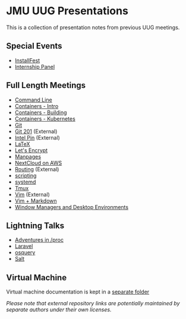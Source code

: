 # JMU UUG Presentations
This is a collection of presentation notes from previous UUG meetings.

## Special Events
* [InstallFest](InstallFest.md)
* [Internship Panel](InternshipQA.md)

## Full Length Meetings
* [Command Line](CommandLine.md)
* [Containers - Intro](containers/intro.md)
* [Containers - Building](containers/building.md)
* [Containers - Kubernetes](containers/kubernetes.md)
* [Git](Git.md)
* [Git 201](https://github.com/jmunixusers/git-201) (External)
* [Intel Pin](https://github.com/lam2mo/uug-pin) (External)
* [LaTeX](LaTeX.md)
* [Let's Encrypt](LetsEncrypt.md)
* [Manpages](Manpages.md)
* [NextCloud on AWS](NextCloudAWS.md)
* [Routing](https://github.com/ripleymj/routerlab) (External)
* [scripting](Scripting.md)
* [systemd](Systemd.md)
* [Tmux](tmux.md)
* [Vim](https://crosse.github.io/vim_tutorial/) (External)
* [Vim + Markdown](Vim.md)
* [Window Managers and Desktop Environments](window-and-desktop-environments.md)

## Lightning Talks
* [Adventures in /proc](AdventuresInProc.md)
* [Laravel](laravel/Laravel.md)
* [osquery](osquery.md)
* [Salt](saltstack/Salt.md)

## Virtual Machine
Virtual machine documentation is kept in a [separate folder](vm/)

_Please note that external repository links are potentially maintained by
separate authors under their own licenses._
